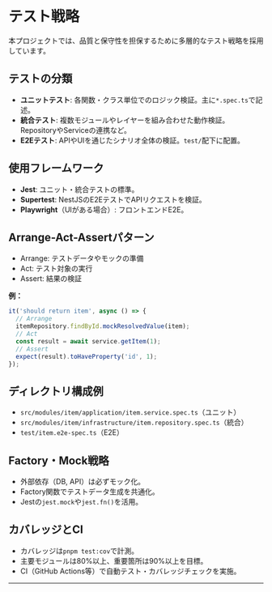 # テスト戦略

本プロジェクトでは、品質と保守性を担保するために多層的なテスト戦略を採用しています。

## テストの分類

- **ユニットテスト**: 各関数・クラス単位でのロジック検証。主に`*.spec.ts`で記述。
- **統合テスト**: 複数モジュールやレイヤーを組み合わせた動作検証。RepositoryやServiceの連携など。
- **E2Eテスト**: APIやUIを通じたシナリオ全体の検証。`test/`配下に配置。

## 使用フレームワーク

- **Jest**: ユニット・統合テストの標準。
- **Supertest**: NestJSのE2EテストでAPIリクエストを検証。
- **Playwright**（UIがある場合）: フロントエンドE2E。

## Arrange-Act-Assertパターン

- Arrange: テストデータやモックの準備
- Act: テスト対象の実行
- Assert: 結果の検証

**例：**

```ts
it('should return item', async () => {
  // Arrange
  itemRepository.findById.mockResolvedValue(item);
  // Act
  const result = await service.getItem(1);
  // Assert
  expect(result).toHaveProperty('id', 1);
});
```

## ディレクトリ構成例

- `src/modules/item/application/item.service.spec.ts`（ユニット）
- `src/modules/item/infrastructure/item.repository.spec.ts`（統合）
- `test/item.e2e-spec.ts`（E2E）

## Factory・Mock戦略

- 外部依存（DB, API）は必ずモック化。
- Factory関数でテストデータ生成を共通化。
- Jestの`jest.mock`や`jest.fn()`を活用。

## カバレッジとCI

- カバレッジは`pnpm test:cov`で計測。
- 主要モジュールは80%以上、重要箇所は90%以上を目標。
- CI（GitHub Actions等）で自動テスト・カバレッジチェックを実施。

---
